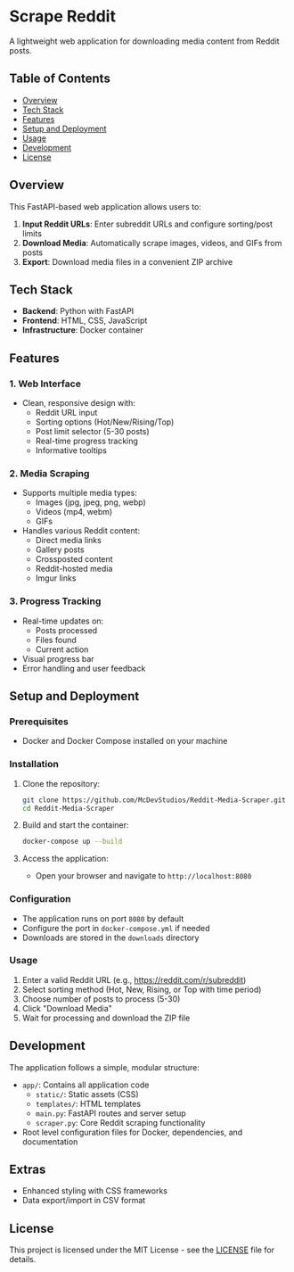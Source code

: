 # Scrape Reddit
A lightweight web application for downloading media content from Reddit posts.

## Table of Contents
- [Overview](#overview)
- [Tech Stack](#tech-stack)
- [Features](#features)
- [Setup and Deployment](#setup-and-deployment)
- [Usage](#usage)
- [Development](#development)
- [License](#license)

## Overview
This FastAPI-based web application allows users to:
1. **Input Reddit URLs**: Enter subreddit URLs and configure sorting/post limits
2. **Download Media**: Automatically scrape images, videos, and GIFs from posts
3. **Export**: Download media files in a convenient ZIP archive

## Tech Stack
- **Backend**: Python with FastAPI
- **Frontend**: HTML, CSS, JavaScript
- **Infrastructure**: Docker container

## Features

### 1. Web Interface
- Clean, responsive design with:
  - Reddit URL input
  - Sorting options (Hot/New/Rising/Top)
  - Post limit selector (5-30 posts)
  - Real-time progress tracking
  - Informative tooltips

### 2. Media Scraping
- Supports multiple media types:
  - Images (jpg, jpeg, png, webp)
  - Videos (mp4, webm)
  - GIFs
- Handles various Reddit content:
  - Direct media links
  - Gallery posts
  - Crossposted content
  - Reddit-hosted media
  - Imgur links

### 3. Progress Tracking
- Real-time updates on:
  - Posts processed
  - Files found
  - Current action
- Visual progress bar
- Error handling and user feedback

## Setup and Deployment

### Prerequisites
- Docker and Docker Compose installed on your machine

### Installation
1. Clone the repository:
   ```bash
   git clone https://github.com/McDevStudios/Reddit-Media-Scraper.git
   cd Reddit-Media-Scraper
   ```

2. Build and start the container:
   ```bash
   docker-compose up --build
   ```

3. Access the application:
   - Open your browser and navigate to `http://localhost:8080`

### Configuration
- The application runs on port `8080` by default
- Configure the port in `docker-compose.yml` if needed
- Downloads are stored in the `downloads` directory

### Usage
1. Enter a valid Reddit URL (e.g., https://reddit.com/r/subreddit)
2. Select sorting method (Hot, New, Rising, or Top with time period)
3. Choose number of posts to process (5-30)
4. Click "Download Media"
5. Wait for processing and download the ZIP file

## Development

The application follows a simple, modular structure:
- `app/`: Contains all application code
  - `static/`: Static assets (CSS)
  - `templates/`: HTML templates
  - `main.py`: FastAPI routes and server setup
  - `scraper.py`: Core Reddit scraping functionality
- Root level configuration files for Docker, dependencies, and documentation

## Extras
- Enhanced styling with CSS frameworks
- Data export/import in CSV format

## License
This project is licensed under the MIT License - see the [LICENSE](LICENSE) file for details. 